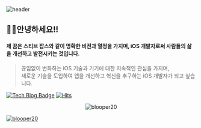 ![header](https://capsule-render.vercel.app/api?type=waving&color=0:ff4500,100:c71585&height=200&section=header&text=적극적으로%20부딪히는%20iOS%20개발자%20유재우입니다!&fontColor=fffafa&fontSize=30&animation=fadeIn)

## 🙇‍♂️안녕하세요!! 
#### 제 꿈은 스티브 잡스와 같이 명확한 비전과 열정을 가지며, iOS 개발자로써 사람들의 삶을 개선하고 발전시키는 것입니다.
> 끊임없이 변화하는 iOS 기술과 기기에 대한 지속적인 관심을 가지며,  
새로운 기술을 도입하여 앱을 개선하고 혁신을 추구하는 iOS 개발자가 되고 싶습니다.


[![Tech Blog Badge](http://img.shields.io/badge/-Blog-black?style=flat-square&logoColor=white&logo=Blogger&link=https://velog.io/@blooper20)](https://velog.io/@blooper20) [![Hits](https://hits.seeyoufarm.com/api/count/incr/badge.svg?url=https%3A%2F%2Fgithub.com%2Fblooper20%2Fhit-counter&count_bg=%23FF9E00&title_bg=%23376C6B&icon=swift.svg&icon_color=%23FFFFFF&title=hits&edge_flat=false)](https://hits.seeyoufarm.com)
<p align="center"><img align="center" src="https://github-readme-streak-stats.herokuapp.com/?user=blooper20&theme=highcontrast" alt="blooper20" /></p>

<p align="left"> <a href="https://github.com/ryo-ma/github-profile-trophy"><img src="https://github-profile-trophy.vercel.app/?username=blooper20" alt="blooper20" /></a> </p>

